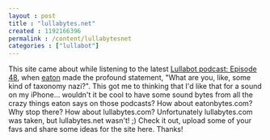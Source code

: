 ```yaml
---
layout : post
title : "lullabytes.net"
created : 1192166396
permalink : /content/lullabytesnet
categories : ["lullabot"]
---
```

This site came about while listening to the latest <a href="http://www.lullabot.com/audiocast/podcast-48-taxonomy-taxonomy-taxonomy">Lullabot podcast: Episode 48</a>, when <a href="http://www.lullabot.com/about/jeffeaton">eaton</a> made the profound statement, "What are you, like, some kind of taxonomy nazi?". This got me to thinking that I'd like that for a sound on my iPhone... wouldn't it be cool to have some sound bytes from all the crazy things eaton says on those podcasts? How about eatonbytes.com? Why stop there? How about lullabytes.com? Unfortunately lullabytes.com was taken, but lullabytes.net wasn't! ;) Check it out, upload some of your favs and share some ideas for the site here. Thanks!